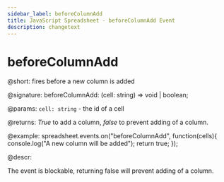 ```yaml
---
sidebar_label: beforeColumnAdd
title: JavaScript Spreadsheet - beforeColumnAdd Event
description: changetext
---
```


# beforeColumnAdd

@short: fires before a new column is added

@signature: beforeColumnAdd: (cell: string) => void | boolean;

@params:
`cell: string` - the id of a cell

@returns:
*True* to add a column, *false* to prevent adding of a column.

@example:
spreadsheet.events.on("beforeColumnAdd", function(cells){
	console.log("A new column will be added");
    return true;
});

@descr:

The event is blockable, returning false will prevent adding of a column.
